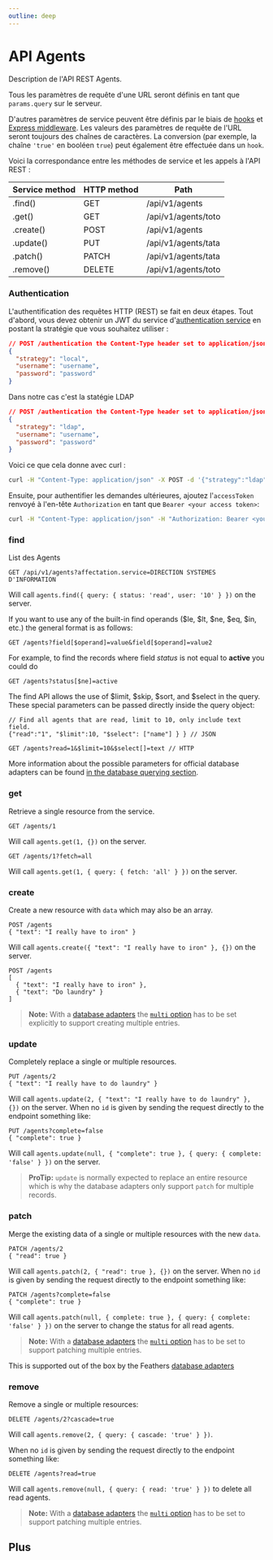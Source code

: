 ```yaml
---
outline: deep
---
```


# API Agents

Description de l'API REST  Agents.

Tous les paramètres de requête d'une URL seront définis en tant que `params.query` sur le serveur. 

D'autres paramètres de service peuvent être définis par le biais de [hooks]() et [Express middleware]().
Les valeurs des paramètres de requête de l'URL seront toujours des chaînes de caractères. La conversion (par exemple, la chaîne `'true'` en booléen `true`) peut également être effectuée dans un `hook`.

Voici la correspondance entre les méthodes de service et les appels à l'API REST :

| Service method  | HTTP method | Path        |
|-----------------|-------------|-------------|
| .find()         | GET         | /api/v1/agents   |
| .get()          | GET         | /api/v1/agents/toto |
| .create()       | POST        | /api/v1/agents   |
| .update()       | PUT         | /api/v1/agents/tata |
| .patch()        | PATCH       | /api/v1/agents/tata |
| .remove()       | DELETE      | /api/v1/agents/toto |

### Authentication

L'authentification des requêtes HTTP (REST) se fait en deux étapes. Tout d'abord, vous devez obtenir un JWT du service d'[authentication service]() en postant la stratégie que vous souhaitez utiliser :

```json
// POST /authentication the Content-Type header set to application/json
{
  "strategy": "local",
  "username": "username",
  "password": "password"
}
```

Dans notre cas c'est la statégie LDAP

```json
// POST /authentication the Content-Type header set to application/json
{
  "strategy": "ldap",
  "username": "username",
  "password": "password"
}
```

Voici ce que cela donne avec curl :

```bash
curl -H "Content-Type: application/json" -X POST -d '{"strategy":"ldap","username":"nom d'utilisateur","password":"votre mot de passe"}' https://svrapi.agglo.local/authentication
```

Ensuite, pour authentifier les demandes ultérieures, ajoutez l'`accessToken` renvoyé à l'en-tête `Authorization` en tant que `Bearer <your access token>`:

```bash
curl -H "Content-Type: application/json" -H "Authorization: Bearer <your access token>" https://svrapi.agglo.local/api/v1/agents
```


### find

List des Agents 

```
GET /api/v1/agents?affectation.service=DIRECTION SYSTEMES D'INFORMATION
```

Will call `agents.find({ query: { status: 'read', user: '10' } })` on the server.

If you want to use any of the built-in find operands ($le, $lt, $ne, $eq, $in, etc.) the general format is as follows:

```
GET /agents?field[$operand]=value&field[$operand]=value2
```

For example, to find the records where field _status_ is not equal to **active** you could do

```
GET /agents?status[$ne]=active
```

The find API allows the use of $limit, $skip, $sort, and $select in the query. These special parameters can be passed directly inside the query object:

```
// Find all agents that are read, limit to 10, only include text field.
{"read":"1", "$limit":10, "$select": ["name"] } } // JSON

GET /agents?read=1&$limit=10&$select[]=text // HTTP
```

More information about the possible parameters for official database adapters can be found [in the database querying section]().

### get

Retrieve a single resource from the service.

```
GET /agents/1
```

Will call `agents.get(1, {})` on the server.

```
GET /agents/1?fetch=all
```

Will call `agents.get(1, { query: { fetch: 'all' } })` on the server.

### create

Create a new resource with `data` which may also be an array.

```
POST /agents
{ "text": "I really have to iron" }
```

Will call `agents.create({ "text": "I really have to iron" }, {})` on the server.

```
POST /agents
[
  { "text": "I really have to iron" },
  { "text": "Do laundry" }
]
```

> **Note:** With a [database adapters]() the [`multi` option]() has to be set explicitly to support creating multiple entries.

### update

Completely replace a single or multiple resources.

```
PUT /agents/2
{ "text": "I really have to do laundry" }
```

Will call `agents.update(2, { "text": "I really have to do laundry" }, {})` on the server. When no `id` is given by sending the request directly to the endpoint something like:

```
PUT /agents?complete=false
{ "complete": true }
```

Will call `agents.update(null, { "complete": true }, { query: { complete: 'false' } })` on the server.

> **ProTip:** `update` is normally expected to replace an entire resource which is why the database adapters only support `patch` for multiple records.

### patch

Merge the existing data of a single or multiple resources with the new `data`.

```
PATCH /agents/2
{ "read": true }
```

Will call `agents.patch(2, { "read": true }, {})` on the server. When no `id` is given by sending the request directly to the endpoint something like:

```
PATCH /agents?complete=false
{ "complete": true }
```

Will call `agents.patch(null, { complete: true }, { query: { complete: 'false' } })` on the server to change the status for all read agents.

> **Note:** With a [database adapters]() the [`multi` option]() has to be set to support patching multiple entries.

This is supported out of the box by the Feathers [database adapters]() 

### remove

Remove a single or multiple resources:

```
DELETE /agents/2?cascade=true
```

Will call `agents.remove(2, { query: { cascade: 'true' } })`.

When no `id` is given by sending the request directly to the endpoint something like:

```
DELETE /agents?read=true
```

Will call `agents.remove(null, { query: { read: 'true' } })` to delete all read agents.

> **Note:** With a [database adapters]() the [`multi` option]() has to be set to support patching multiple entries.




## Plus